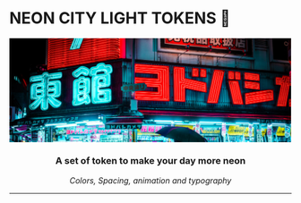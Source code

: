 # NEON CITY LIGHT TOKENS 🌆

<img src="https://raw.githubusercontent.com/willsgimenes/neon-city-light-tokens/main/neon-city-banner.png" alt="" align="center" />

<h3 align="center">A set of token to make your day more neon</h3>

<p align="center"><em>Colors, Spacing, animation and typography</em></p>

---
